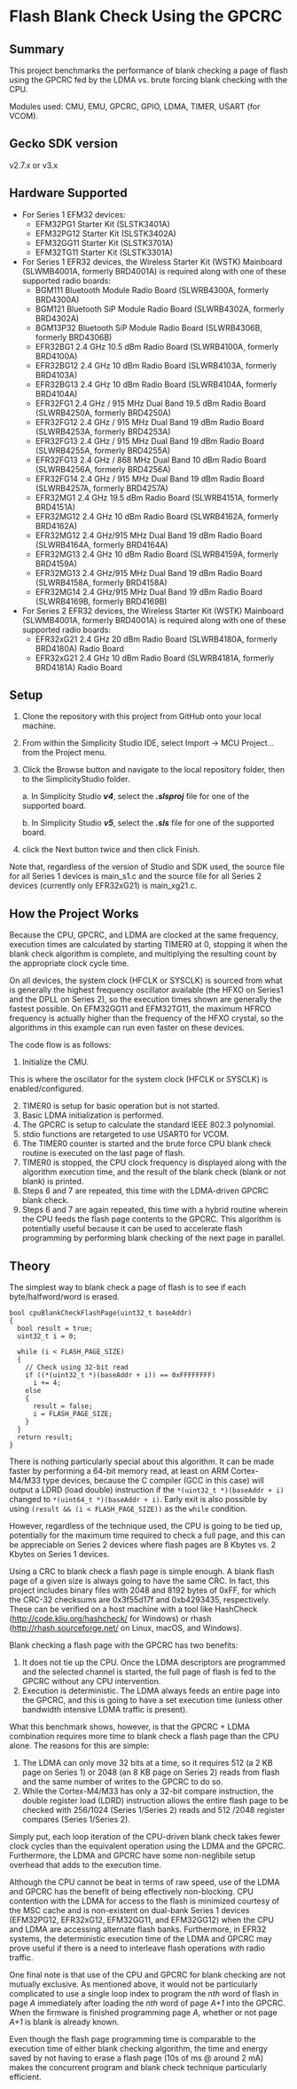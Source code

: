 # Flash Blank Check Using the GPCRC #

## Summary ##

This project benchmarks the performance of blank checking a page of flash using the GPCRC fed by the LDMA vs. brute forcing blank checking with the CPU.

Modules used: CMU, EMU, GPCRC, GPIO, LDMA, TIMER, USART (for VCOM).

## Gecko SDK version ##

v2.7.x or v3.x

## Hardware Supported ##

* For Series 1 EFM32 devices:
  * EFM32PG1 Starter Kit (SLSTK3401A)
  * EFM32PG12 Starter Kit (SLSTK3402A)
  * EFM32GG11 Starter Kit (SLSTK3701A)
  * EFM32TG11 Starter Kit (SLSTK3301A)
* For Series 1 EFR32 devices, the Wireless Starter Kit (WSTK) Mainboard (SLWMB4001A, formerly BRD4001A) is required along with one of these supported radio boards:
  * BGM111 Bluetooth Module Radio Board (SLWRB4300A, formerly BRD4300A)
  * BGM121 Bluetooth SiP Module Radio Board (SLWRB4302A, formerly BRD4302A)
  * BGM13P32 Bluetooth SiP Module Radio Board (SLWRB4306B, formerly BRD4306B)
  * EFR32BG1 2.4 GHz 10.5 dBm Radio Board (SLWRB4100A, formerly BRD4100A)
  * EFR32BG12 2.4 GHz 10 dBm Radio Board (SLWRB4103A, formerly BRD4103A)
  * EFR32BG13 2.4 GHz 10 dBm Radio Board (SLWRB4104A, formerly BRD4104A)
  * EFR32FG1 2.4 GHz / 915 MHz Dual Band 19.5 dBm Radio Board (SLWRB4250A, formerly BRD4250A)
  * EFR32FG12 2.4 GHz / 915 MHz Dual Band 19 dBm Radio Board (SLWRB4253A, formerly BRD4253A)
  * EFR32FG13 2.4 GHz / 915 MHz Dual Band 19 dBm Radio Board (SLWRB4255A, formerly BRD4255A)
  * EFR32FG13 2.4 GHz / 868 MHz Dual Band 10 dBm Radio Board (SLWRB4256A, formerly BRD4256A)
  * EFR32FG14 2.4 GHz / 915 MHz Dual Band 19 dBm Radio Board (SLWRB4257A, formerly BRD4257A)
  * EFR32MG1 2.4 GHz 19.5 dBm Radio Board (SLWRB4151A, formerly BRD4151A)
  * EFR32MG12 2.4 GHz 10 dBm Radio Board (SLWRB4162A, formerly BRD4162A)
  * EFR32MG12 2.4 GHz/915 MHz Dual Band 19 dBm Radio Board (SLWRB4164A, formerly BRD4164A)
  * EFR32MG13 2.4 GHz 10 dBm Radio Board (SLWRB4159A, formerly BRD4159A)
  * EFR32MG13 2.4 GHz/915 MHz Dual Band 19 dBm Radio Board (SLWRB4158A, formerly BRD4158A)
  * EFR32MG14 2.4 GHz/915 MHz Dual Band 19 dBm Radio Board (SLWRB4169B, formerly BRD4169B)
* For Series 2 EFR32 devices, the Wireless Starter Kit (WSTK) Mainboard (SLWMB4001A, formerly BRD4001A) is required along with one of these supported radio boards:
  * EFR32xG21 2.4 GHz 20 dBm Radio Board (SLWRB4180A, formerly BRD4180A) Radio Board
  * EFR32xG21 2.4 GHz 10 dBm Radio Board (SLWRB4181A, formerly BRD4181A) Radio Board

## Setup ##

1. Clone the repository with this project from GitHub onto your local machine.

2. From within the Simplicity Studio IDE, select Import -> MCU Project... from the Project menu.

3. Click the Browse button and navigate to the local repository folder, then to the SimplicityStudio folder.

   a. In Simplicity Studio ***v4***, select the ***.slsproj*** file for one of the supported board.

   b. In Simplicity Studio ***v5***, select the ***.sls*** file for one of the supported board.

4. click the Next button twice and then click Finish.

Note that, regardless of the version of Studio and SDK used, the source file for all Series 1 devices is main_s1.c and the source file for all Series 2 devices (currently only EFR32xG21) is main_xg21.c.

## How the Project Works ##

Because the CPU, GPCRC, and LDMA are clocked at the same frequency, execution times are calculated by starting TIMER0 at 0, stopping it when the blank check algorithm is complete, and multiplying the resulting count by the appropriate clock cycle time.

On all devices, the system clock (HFCLK or SYSCLK) is sourced from what is generally the highest frequency oscillator available (the HFXO on Series1 and the DPLL on Series 2), so the execution times shown are generally the fastest possible. On EFM32GG11 and EFM32TG11, the maximum HFRCO frequency is actually higher than the frequency of the HFXO crystal, so the algorithms in this example can run even faster on these devices.

The code flow is as follows:

1.  Initialize the CMU.

This is where the oscillator for the system clock (HFCLK or SYSCLK) is enabled/configured.

2.  TIMER0 is setup for basic operation but is not started.
3.  Basic LDMA initialization is performed.
4.  The GPCRC is setup to calculate the standard IEEE 802.3 polynomial.
5.  stdio functions are retargeted to use USART0 for VCOM.
6.  The TIMER0 counter is started and the brute force CPU blank check routine is executed on the last page of flash.
7.  TIMER0 is stopped, the CPU clock frequency is displayed along with the algorithm execution time, and the result of the blank check (blank or not blank) is printed.
8.  Steps 6 and 7 are repeated, this time with the LDMA-driven GPCRC blank check.
9.  Steps 6 and 7 are again repeated, this time with a hybrid routine wherein the CPU feeds the flash page contents to the GPCRC. This algorithm is potentially useful because it can be used to accelerate flash programming by performing blank checking of the next page in parallel.

## Theory

The simplest way to blank check a page of flash is to see if each byte/halfword/word is erased.

```
bool cpuBlankCheckFlashPage(uint32_t baseAddr)
{
  bool result = true;
  uint32_t i = 0;

  while (i < FLASH_PAGE_SIZE)
  {
    // Check using 32-bit read
    if ((*(uint32_t *)(baseAddr + i)) == 0xFFFFFFFF)
      i += 4;
    else
    {
      result = false;
      i = FLASH_PAGE_SIZE;
    }
  }
  return result;
}
```

There is nothing particularly special about this algorithm. It can be made faster by performing a 64-bit memory read, at least on ARM Cortex-M4/M33 type devices, because the C compiler (GCC in this case) will output a LDRD (load double) instruction if the `*(uint32_t *)(baseAddr + i)` changed to `*(uint64_t *)(baseAddr + i)`. Early exit is also possible by using `(result && (i < FLASH_PAGE_SIZE))` as the `while` condition.

However, regardless of the technique used, the CPU is going to be tied up, potentially for the maximum time required to check a full page, and this can be appreciable on Series 2 devices where flash pages are 8 Kbytes vs. 2 Kbytes on Series 1 devices.

Using a CRC to blank check a flash page is simple enough. A blank flash page of a given size is always going to have the same CRC. In fact, this project includes binary files with 2048 and 8192 bytes of 0xFF, for which the CRC-32 checksums are 0x3f55d17f and 0xb4293435, respectively. These can be verified on a host machine with a tool like HashCheck (http://code.kliu.org/hashcheck/ for Windows) or rhash (http://rhash.sourceforge.net/ on Linux, macOS, and Windows).

Blank checking a flash page with the GPCRC has two benefits:

1. It does not tie up the CPU. Once the LDMA descriptors are programmed and the selected channel is started, the full page of flash is fed to the GPCRC without any CPU intervention.
2. Execution is deterministic. The LDMA always feeds an entire page into the GPCRC, and this is going to have a set execution time (unless other bandwidth intensive LDMA traffic is present).

What this benchmark shows, however, is that the GPCRC + LDMA combination requires more time to blank check a flash page than the CPU alone. The reasons for this are simple:

1. The LDMA can only move 32 bits at a time, so it requires 512 (a 2 KB page on Series 1) or 2048 (an 8 KB page on Series 2) reads from flash and the same number of writes to the GPCRC to do so.
2. While the Cortex-M4/M33 has only a 32-bit compare instruction, the double register load (LDRD) instruction allows the entire flash page to be checked with 256/1024 (Series 1/Series 2) reads and 512 /2048 register compares (Series 1/Series 2).

Simply put, each loop iteration of the CPU-driven blank check takes fewer clock cycles than the equivalent operation using the LDMA and the GPCRC. Furthermore, the LDMA and GPCRC have some non-neglibile setup overhead that adds to the execution time.

Although the CPU cannot be beat in terms of raw speed, use of the LDMA and GPCRC has the benefit of being effectively non-blocking. CPU contention with the LDMA for access to the flash is minimized courtesy of the MSC cache and is non-existent on dual-bank Series 1 devices (EFM32PG12, EFR32xG12, EFM32GG11, and EFM32GG12) when the CPU and LDMA are accessing alternate flash banks. Furthermore, in EFR32 systems, the deterministic execution time of the LDMA and GPCRC may prove useful if there is a need to interleave flash operations with radio traffic.

One final note is that use of the CPU and GPCRC for blank checking are not mutually exclusive. As mentioned above, it would not be particularly complicated to use a single loop index to program the *nth* word of flash in page *A* immediately after loading the *nth* word of page *A+1* into the GPCRC. When the firmware is finished programming page *A*, whether or not page *A+1* is blank is already known.

Even though the flash page programming time is comparable to the execution time of either blank checking algorithm, the time and energy saved by not having to erase a flash page (10s of ms @ around 2 mA) makes the concurrent program and blank check technique particularly efficient.
